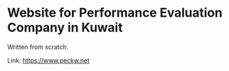 # Website for Performance Evaluation Company in Kuwait
Written from scratch.

Link: https://www.peckw.net
